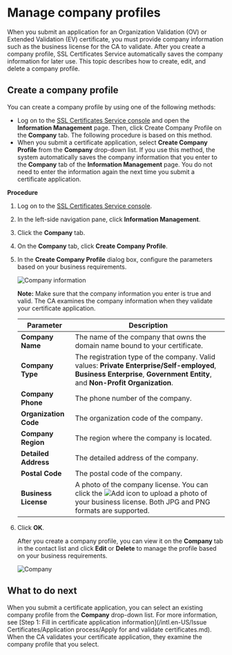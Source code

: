 # Manage company profiles

When you submit an application for an Organization Validation \(OV\) or Extended Validation \(EV\) certificate, you must provide company information such as the business license for the CA to validate. After you create a company profile, SSL Certificates Service automatically saves the company information for later use. This topic describes how to create, edit, and delete a company profile.

## Create a company profile

You can create a company profile by using one of the following methods:

-   Log on to the [SSL Certificates Service console](https://yundunnext.console.aliyun.com/?p=cas) and open the **Information Management** page. Then, click Create Company Profile on the **Company** tab. The following procedure is based on this method.
-   When you submit a certificate application, select **Create Company Profile** from the **Company** drop-down list. If you use this method, the system automatically saves the company information that you enter to the **Company** tab of the **Information Management** page. You do not need to enter the information again the next time you submit a certificate application.

**Procedure**

1.  Log on to the [SSL Certificates Service console](https://yundunnext.console.aliyun.com/?p=cas).

2.  In the left-side navigation pane, click **Information Management**.

3.  Click the **Company** tab.

4.  On the **Company** tab, click **Create Company Profile**.

5.  In the **Create Company Profile** dialog box, configure the parameters based on your business requirements.

    ![Company information](https://static-aliyun-doc.oss-accelerate.aliyuncs.com/assets/img/en-US/6378971161/p210361.png)

    **Note:** Make sure that the company information you enter is true and valid. The CA examines the company information when they validate your certificate application.

    |Parameter|Description|
    |---------|-----------|
    |**Company Name**|The name of the company that owns the domain name bound to your certificate.|
    |**Company Type**|The registration type of the company. Valid values: **Private Enterprise/Self-employed**, **Business Enterprise**, **Government Entity**, and **Non-Profit Organization**.|
    |**Company Phone**|The phone number of the company.|
    |**Organization Code**|The organization code of the company.|
    |**Company Region**|The region where the company is located.|
    |**Detailed Address**|The detailed address of the company.|
    |**Postal Code**|The postal code of the company.|
    |**Business License**|A photo of the company license. You can click the ![Add](../images/p210626.png) icon to upload a photo of your business license. Both JPG and PNG formats are supported.|

6.  Click **OK**.

    After you create a company profile, you can view it on the **Company** tab in the contact list and click **Edit** or **Delete** to manage the profile based on your business requirements.

    ![Company](https://static-aliyun-doc.oss-accelerate.aliyuncs.com/assets/img/en-US/7378971161/p210360.png)


## What to do next

When you submit a certificate application, you can select an existing company profile from the **Company** drop-down list. For more information, see [Step 1: Fill in certificate application information](/intl.en-US/Issue Certificates/Application process/Apply for and validate certificates.md). When the CA validates your certificate application, they examine the company profile that you select.


